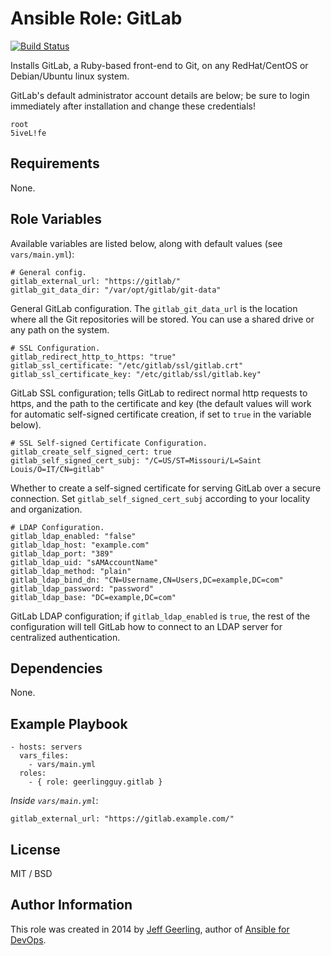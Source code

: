 # Ansible Role: GitLab

[![Build Status](https://travis-ci.org/geerlingguy/ansible-role-gitlab.svg?branch=master)](https://travis-ci.org/geerlingguy/ansible-role-gitlab)

Installs GitLab, a Ruby-based front-end to Git, on any RedHat/CentOS or Debian/Ubuntu linux system.

GitLab's default administrator account details are below; be sure to login immediately after installation and change these credentials!

    root
    5iveL!fe

## Requirements

None.

## Role Variables

Available variables are listed below, along with default values (see `vars/main.yml`):

    # General config.
    gitlab_external_url: "https://gitlab/"
    gitlab_git_data_dir: "/var/opt/gitlab/git-data"

General GitLab configuration. The `gitlab_git_data_url` is the location where all the Git repositories will be stored. You can use a shared drive or any path on the system.

    # SSL Configuration.
    gitlab_redirect_http_to_https: "true"
    gitlab_ssl_certificate: "/etc/gitlab/ssl/gitlab.crt"
    gitlab_ssl_certificate_key: "/etc/gitlab/ssl/gitlab.key"

GitLab SSL configuration; tells GitLab to redirect normal http requests to https, and the path to the certificate and key (the default values will work for automatic self-signed certificate creation, if set to `true` in the variable below).

    # SSL Self-signed Certificate Configuration.
    gitlab_create_self_signed_cert: true
    gitlab_self_signed_cert_subj: "/C=US/ST=Missouri/L=Saint Louis/O=IT/CN=gitlab"

Whether to create a self-signed certificate for serving GitLab over a secure connection. Set `gitlab_self_signed_cert_subj` according to your locality and organization.

    # LDAP Configuration.
    gitlab_ldap_enabled: "false"
    gitlab_ldap_host: "example.com"
    gitlab_ldap_port: "389"
    gitlab_ldap_uid: "sAMAccountName"
    gitlab_ldap_method: "plain"
    gitlab_ldap_bind_dn: "CN=Username,CN=Users,DC=example,DC=com"
    gitlab_ldap_password: "password"
    gitlab_ldap_base: "DC=example,DC=com"

GitLab LDAP configuration; if `gitlab_ldap_enabled` is `true`, the rest of the configuration will tell GitLab how to connect to an LDAP server for centralized authentication.

## Dependencies

None.

## Example Playbook

    - hosts: servers
      vars_files:
        - vars/main.yml
      roles:
        - { role: geerlingguy.gitlab }

*Inside `vars/main.yml`*:

    gitlab_external_url: "https://gitlab.example.com/"

## License

MIT / BSD

## Author Information

This role was created in 2014 by [Jeff Geerling](http://jeffgeerling.com/), author of [Ansible for DevOps](http://ansiblefordevops.com/).
